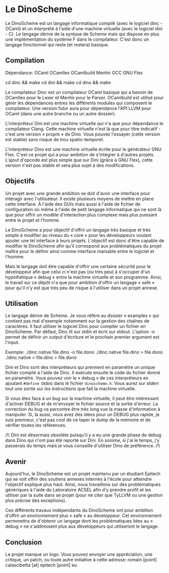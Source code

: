 # Le DinoScheme

Le DinoScheme est un langage informatique compilé (avec le logiciel dinc -
OCaml) et un interprété à l'aide d'une machine virtuelle (avec le logiciel
dini - C). Le langage dérive de la syntaxe de Scheme mais qui dispose en plus
une implémentation du système F dans le compilateur. C'est donc un langage
fonctionnel qui reste (et restera) basique.

## Compilation

Dépendance:
  OCaml
  OCamllex
  OCamlbuild
  Menhir
  GCC
  GNU Flex

cd dinc && make
cd dini && make
cd dino && make

Le compilateur Dinc est un compilateur OCaml basique qui a besoin de OCamllex
pour le Lexer et Menhir pour le Parser. OCamlbuild est utilisé pour gérer les
dépendances entres les différents modules qui composent le compilateur.
Une version futur aura pour dépendance l'API LLVM pour OCaml (dans une autre
branche ou un autre dossier).

L'interpréteur Dini est une machine virtuelle qui n'a que pour dépendance le
compilateur Clang. Cette machine virtuelle n'est là que pour titre indicatif -
c'est une version « propre » de Dino. Vous pouvez l'essayer (cette version est
stable) sans risque de trou spatio-temporel.

L'interpréteur Dino est une machine virtuelle écrite pour le générateur GNU
Flex. C'est ce projet qui a pour ambition de s'intégrer à d'autres projets.
L'ajout d'opcode est plus simple que sur Dini (grâce à GNU Flex), cette version
n'est pas stable et sera plus sujet à des modifications.

## Objectifs

Un projet avec une grande ambition se doit d'avoir une interface pour intéragir
avec l'utilisateur. Il existe plusieurs moyens de mettre en place cette
interface. À l'aide des GUIs mais aussi à l'aide de fichier de configuration où
même à l'aide de petit langage informatique qui ne sont là que pour offrir un
modèle d'interaction plus complexe mais plus puissant entre le projet et
l'homme.

Le DinoScheme a pour objectif d'offrir un langage très basique et très simple à
modifier au niveau du « core » pour les développeurs voulant ajouter une tel
interface à leurs projets. L'objectif est donc d'être capable de modifier le
DinoScheme afin qu'il correspond aux problématiques du projet maître pour le
définir ainsi comme interface maniable entre le logiciel et l'homme.

Mais le langage doit être capable d'offrir une certaine sécurité pour le
développeur afin que celui ci n'est pas (ou très peu) à s'occuper d'un
hypothétique « debug » entre la machine virtuelle et son programme. Ainsi, le
travail sur ce dépôt n'a que pour ambition d'offrir un langage « safe » pour
qu'il n'y est que très peu de risque à l'utiliser dans un projet annexe.

## Utilisation

Le langage dérive de Scheme. Je vous réfère au dossier « examples » qui contient
pas mal d'exemple notamment sur la gestion des chaînes de caractères. Il faut
utiliser le logiciel Dinc pour compiler un fichier en DinoScheme. Par défaut,
Dinc lit sur stdin et écrit sur stdout. L'option -o permet de définir un output
d'écriture et le prochain premier argument est l'input.

Exemple:
./dinc.native file.dino -o file.dono
./dinc.native file.dino > file.dono
./dinc.native < file.dino > file.dono

Dini et Dino sont des interpréteurs qui prennent en paramètre un unique fichier
compilé à l'aide de Dinc. Il exécute ensuite le code du fichier donné en
paramètre. Vous pouvez voir le « debug » de ces interpréteurs en ajoutant
`#define DEBUG` dans le fichier `dinoscheme.h`. Vous aurez sur stderr tout une
sortie sur les instructions que fait la machine virtuelle.

Si vous êtes face à un bug sur la machine virtuelle, il peut être intéressant
d'activer DEBUG et de m'envoyer le fichier source et la sortie d'erreur. La
correction du bug va parcontre être très long vue la masse d'information à
manipuler. Si, là aussi, vous avez des idées pour un DEBUG plus rapide, je suis
prenneur, c'est pas cool de ce taper le dump de la mémoire et de vérifier toutes
les références.

/!\ Dini est désormais obsolète puisqu'il y a eu une grande phase de debug dans
Dino qui n'ont pas été reporté sur Dini. En somme, si j'ai le temps, j'y
passerais du temps mais je vous conseille d'utiliser Dino de préférence. /!\

## Avenir

Aujourd'hui, le DinoScheme est un projet maintenu par un étudiant Epitech qui se
voit offrir des soutiens annexes internes à l'école pour atteindre l'objectif
expliqué plus haut. Ainsi, nous travaillons sur des problématiques génériques à
l'aide du Laboratoire ACSEL afin d'y prendre profit et les utiliser par la suite
dans se projet (pour ne citer que TyLLVM ou une gestion plus précise des
exceptions).

Ces différents travaux indépendants du DinoScheme ont pour ambition d'offrir un
environnement plus « safe » au développeur. Cet environnement permmettra de
d'obtenir un langage dont les problématiques liées au « debug » ne s'addressent
plus aux développeurs qui utiliseront le langage.

## Conclusion

Le projet manque un logo. Vous pouvez envoyer une appréciation, une critique, un
patch, ou toute autre initiative à cette adresse:
romain [point] calascibetta [at] epitech [point] eu
